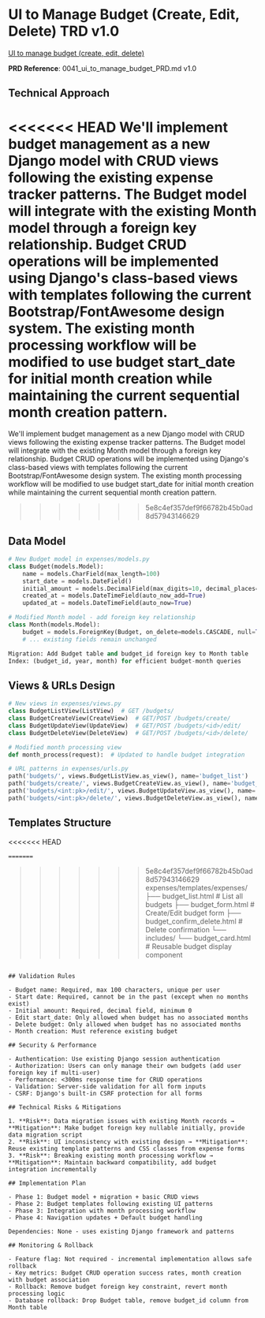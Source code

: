 # UI to Manage Budget (Create, Edit, Delete) TRD v1.0

[UI to manage budget (create, edit, delete)](https://github.com/MarcinOrlowski/pyggy-expense-tracker/issues/41)

**PRD Reference**: 0041_ui_to_manage_budget_PRD.md v1.0

## Technical Approach

<<<<<<< HEAD
We'll implement budget management as a new Django model with CRUD views following the existing
expense tracker patterns. The Budget model will integrate with the existing Month model through a
foreign key relationship. Budget CRUD operations will be implemented using Django's class-based
views with templates following the current Bootstrap/FontAwesome design system. The existing month
processing workflow will be modified to use budget start_date for initial month creation while
maintaining the current sequential month creation pattern.
=======
We'll implement budget management as a new Django model with CRUD views following the existing expense tracker patterns. The Budget model will integrate with the existing Month model through a foreign key relationship. Budget CRUD operations will be implemented using Django's class-based views with templates following the current Bootstrap/FontAwesome design system. The existing month processing workflow will be modified to use budget start_date for initial month creation while maintaining the current sequential month creation pattern.
>>>>>>> 5e8c4ef357def9f66782b45b0ad8d57943146629

## Data Model

```python
# New Budget model in expenses/models.py
class Budget(models.Model):
    name = models.CharField(max_length=100)
    start_date = models.DateField()
    initial_amount = models.DecimalField(max_digits=10, decimal_places=2, default=0)
    created_at = models.DateTimeField(auto_now_add=True)
    updated_at = models.DateTimeField(auto_now=True)

# Modified Month model - add foreign key relationship
class Month(models.Model):
    budget = models.ForeignKey(Budget, on_delete=models.CASCADE, null=True, blank=True)
    # ... existing fields remain unchanged

Migration: Add Budget table and budget_id foreign key to Month table
Index: (budget_id, year, month) for efficient budget-month queries
```

## Views & URLs Design

```python
# New views in expenses/views.py
class BudgetListView(ListView)  # GET /budgets/
class BudgetCreateView(CreateView)  # GET/POST /budgets/create/
class BudgetUpdateView(UpdateView)  # GET/POST /budgets/<id>/edit/
class BudgetDeleteView(DeleteView)  # GET/POST /budgets/<id>/delete/

# Modified month processing view
def month_process(request):  # Updated to handle budget integration

# URL patterns in expenses/urls.py
path('budgets/', views.BudgetListView.as_view(), name='budget_list')
path('budgets/create/', views.BudgetCreateView.as_view(), name='budget_create')
path('budgets/<int:pk>/edit/', views.BudgetUpdateView.as_view(), name='budget_edit')
path('budgets/<int:pk>/delete/', views.BudgetDeleteView.as_view(), name='budget_delete')
```

## Templates Structure

<<<<<<< HEAD
```text
=======
```
>>>>>>> 5e8c4ef357def9f66782b45b0ad8d57943146629
expenses/templates/expenses/
├── budget_list.html          # List all budgets
├── budget_form.html          # Create/Edit budget form
├── budget_confirm_delete.html # Delete confirmation
└── includes/
    └── budget_card.html      # Reusable budget display component
```

## Validation Rules

- Budget name: Required, max 100 characters, unique per user
- Start date: Required, cannot be in the past (except when no months exist)
- Initial amount: Required, decimal field, minimum 0
- Edit start_date: Only allowed when budget has no associated months
- Delete budget: Only allowed when budget has no associated months
- Month creation: Must reference existing budget

## Security & Performance

- Authentication: Use existing Django session authentication
- Authorization: Users can only manage their own budgets (add user foreign key if multi-user)
- Performance: <300ms response time for CRUD operations
- Validation: Server-side validation for all form inputs
- CSRF: Django's built-in CSRF protection for all forms

## Technical Risks & Mitigations

1. **Risk**: Data migration issues with existing Month records → **Mitigation**: Make budget foreign key nullable initially, provide data migration script
2. **Risk**: UI inconsistency with existing design → **Mitigation**: Reuse existing template patterns and CSS classes from expense forms
3. **Risk**: Breaking existing month processing workflow → **Mitigation**: Maintain backward compatibility, add budget integration incrementally

## Implementation Plan

- Phase 1: Budget model + migration + basic CRUD views
- Phase 2: Budget templates following existing UI patterns
- Phase 3: Integration with month processing workflow
- Phase 4: Navigation updates + Default budget handling

Dependencies: None - uses existing Django framework and patterns

## Monitoring & Rollback

- Feature flag: Not required - incremental implementation allows safe rollback
- Key metrics: Budget CRUD operation success rates, month creation with budget association
- Rollback: Remove budget foreign key constraint, revert month processing logic
- Database rollback: Drop Budget table, remove budget_id column from Month table
